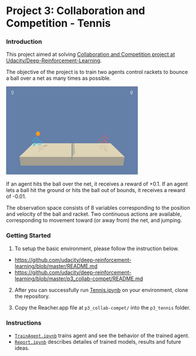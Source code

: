 # Project 3: Collaboration and Competition - Tennis

### Introduction

This project aimed at solving [Collaboration and Competition project at Udacity/Deep-Reinforcement-Learning](https://github.com/udacity/deep-reinforcement-learning/tree/master/p3_collab-compet).

The objective of the project is to train two agents control rackets to bounce a ball over a net as many times as possible. 

![Trained_agent](./results/final/tennis.gif?raw=true "Trained Agents")

If an agent hits the ball over the net, it receives a reward of +0.1. If an agent lets a ball hit the ground or hits the ball out of bounds, it receives a reward of -0.01.

The observation space consists of 8 variables corresponding to the position and velocity of the ball and racket. Two continuous actions are available, corresponding to movement toward (or away from) the net, and jumping.

### Getting Started

1. To setup the basic environment, please follow the instruction below.
 - https://github.com/udacity/deep-reinforcement-learning/blob/master/README.md
 - https://github.com/udacity/deep-reinforcement-learning/blob/master/p3_collab-compet/README.md

2. After you can successfully run [Tennis.ipynb](https://github.com/udacity/deep-reinforcement-learning/blob/master/p3_collab-compet/Tennis.ipynb) on your environment, clone the repository.

3. Copy the Reacher.app file at `p3_collab-compet/` into the `p3_tennis` folder. 

### Instructions

- [`TrainAgent.ipynb`](./TrainAgent.ipynb) trains agent and see the behavior of the trained agent.
- [`Report.ipynb`](./Report.ipynb) describes detailes of trained models, results and future ideas.